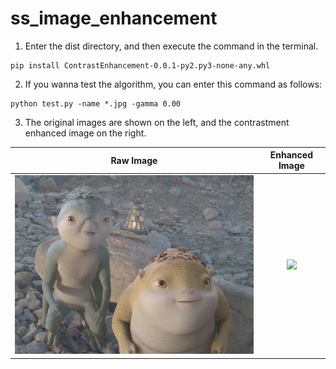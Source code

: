 # ss_image_enhancement
1. Enter the dist directory, and then execute the command in the terminal.     
```
pip install ContrastEnhancement-0.0.1-py2.py3-none-any.whl
```


2. If you wanna test the algorithm, you can enter this command as follows:      
```
python test.py -name *.jpg -gamma 0.00
```

3. The original images are shown on the left, and the contrastment enhanced image on the right.    

|      Raw Image           |        Enhanced Image   |
| :-----------------: | :--------------: |
| ![](data/1.jpg) | ![](results/raw_images/49_1400.png)|











